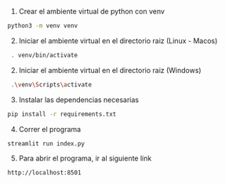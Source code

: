 1. Crear el ambiente virtual de python con venv

```bash
python3 -m venv venv
```

2. Iniciar el ambiente virtual en el directorio raiz (Linux - Macos)

```bash
 . venv/bin/activate
```

2. Iniciar el ambiente virtual en el directorio raiz (Windows)

```bash
 .\venv\Scripts\activate
```

3. Instalar las dependencias necesarias

```bash
pip install -r requirements.txt
```

4. Correr el programa

```bash
streamlit run index.py
```

5. Para abrir el programa, ir al siguiente link

```bash
http://localhost:8501
```
